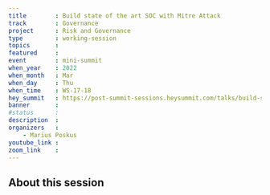 ```yaml
---
title        : Build state of the art SOC with Mitre Attack
track        : Governance
project      : Risk and Governance
type         : working-session
topics       :
featured     :
event        : mini-summit
when_year    : 2022
when_month   : Mar
when_day     : Thu
when_time    : WS-17-18
hey_summit   : https://post-summit-sessions.heysummit.com/talks/build-state-of-the-art-soc-with-mitre-attck/
banner       : 
#status      : 
description  :
organizers   :
    - Marius Poskus       
youtube_link : 
zoom_link    : 
---
```


## About this session
